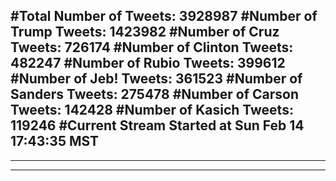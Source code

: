 #Total Number of Tweets: 3928987 
#Number of Trump Tweets: 1423982
#Number of Cruz Tweets: 726174
#Number of Clinton Tweets: 482247
#Number of Rubio Tweets: 399612
#Number of Jeb! Tweets: 361523
#Number of Sanders Tweets: 275478
#Number of Carson Tweets: 142428
#Number of Kasich Tweets: 119246
#Current Stream Started at Sun Feb 14 17:43:35 MST
---
---
---
